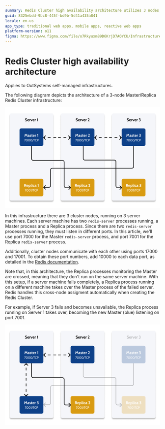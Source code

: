 ```yaml
---
summary: Redis Cluster high availability architecture utilizes 3 nodes, 2 ports per node, and cross-node assignment for failover in case of server failure.
guid: 8325ebdd-9bc8-445f-bd9b-5d41a435a841
locale: en-us
app_type: traditional web apps, mobile apps, reactive web apps
platform-version: o11
figma: https://www.figma.com/file/o7Rkyuxm89D6KrjD7AOYCU/Infrastructure?node-id=1242:242
---
```


# Redis Cluster high availability architecture

<div class="info" markdown="1">

Applies to OutSystems self-managed infrastructures.
</div>

The following diagram depicts the architecture of a 3-node Master/Replica Redis Cluster infrastructure:

![Architecture of Redis Cluster with 3 nodes](images/redis-arch-3-node-diag.png)

In this infrastructure there are 3 cluster nodes, running on 3 server machines. Each server machine has two `redis-server` processes running, a Master process and a Replica process. Since there are two `redis-server` processes running, they must listen in different ports. In this article, we'll use port 7000 for the Master `redis-server` process, and port 7001 for the Replica `redis-server` process.

Additionally, cluster nodes communicate with each other using ports 17000 and 17001. To obtain these port numbers, add 10000 to each data port, as detailed in the [Redis documentation](https://redis.io/topics/cluster-tutorial).

Note that, in this architecture, the Replica processes monitoring the Master are crossed, meaning that they don't run on the same server machine. With this setup, if a server machine fails completely, a Replica process running on a different machine takes over the Master process of the failed server. Redis handles this cross-node assigment automatically when creating the Redis Cluster.

For example, if Server 3 fails and becomes unavailable, the Replica process running on Server 1 takes over, becoming the new Master (blue) listening on port 7001.

![Redis failover mechanism (Replica 1 takes over as the new Master 3)](images/redis-arch-3-node-failover-diag.png)
